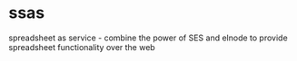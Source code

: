 ssas
====

spreadsheet as service - combine the power of SES and elnode to provide spreadsheet functionality over the web 
